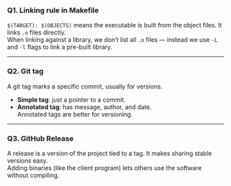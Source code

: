 ### Q1. Linking rule in Makefile  
`$(TARGET): $(OBJECTS)` means the executable is built from the object files. It links `.o` files directly.  
When linking against a library, we don’t list all `.o` files — instead we use `-L` and `-l` flags to link a pre-built library.  

---

### Q2. Git tag  
A git tag marks a specific commit, usually for versions.  
- **Simple tag**: just a pointer to a commit.  
- **Annotated tag**: has message, author, and date.  
Annotated tags are better for versioning.  

---

### Q3. GitHub Release  
A release is a version of the project tied to a tag. It makes sharing stable versions easy.  
Adding binaries (like the client program) lets others use the software without compiling.  
